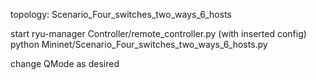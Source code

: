 topology: Scenario_Four_switches_two_ways_6_hosts

start
ryu-manager Controller/remote_controller.py
(with inserted config)
python Mininet/Scenario_Four_switches_two_ways_6_hosts.py

change QMode as desired
